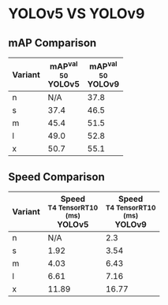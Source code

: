 ---
---

# YOLOv5 VS YOLOv9

## mAP Comparison

| **Variant** | <center><span style='width: 400px;'>**mAP<sup>val<br>50**<br>**YOLOv5**</span></center> | <center><span style='width: 400px;'>**mAP<sup>val<br>50**<br>**YOLOv9**</span></center> |
| ----------- | --------------------------------------------------------------------------------------- | --------------------------------------------------------------------------------------- |
| n           | N/A                                                                                     | 37.8                                                                                    |
| s           | 37.4                                                                                    | 46.5                                                                                    |
| m           | 45.4                                                                                    | 51.5                                                                                    |
| l           | 49.0                                                                                    | 52.8                                                                                    |
| x           | 50.7                                                                                    | 55.1                                                                                    |

## Speed Comparison

| **Variant** | <center><span style='width: 200px;'>**Speed**<br><sup>T4 TensorRT10<br>(ms)</sup><br>**YOLOv5**</span></center> | <center><span style='width: 200px;'>**Speed**<br><sup>T4 TensorRT10<br>(ms)</sup><br>**YOLOv9**</span></center> |
| ----------- | --------------------------------------------------------------------------------------------------------------- | --------------------------------------------------------------------------------------------------------------- |
| n           | N/A                                                                                                             | 2.3                                                                                                             |
| s           | 1.92                                                                                                            | 3.54                                                                                                            |
| m           | 4.03                                                                                                            | 6.43                                                                                                            |
| l           | 6.61                                                                                                            | 7.16                                                                                                            |
| x           | 11.89                                                                                                           | 16.77                                                                                                           |
